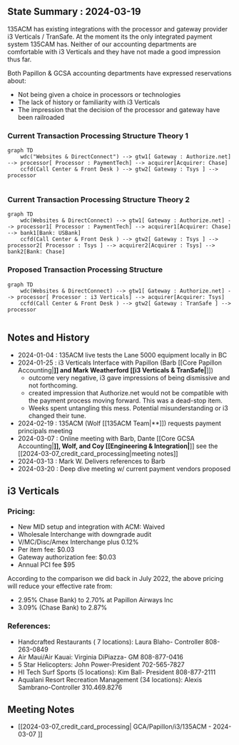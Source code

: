 ## State Summary : 2024-03-19
135ACM has existing integrations with the processor and gateway provider i3 Verticals / TranSafe. At the moment its the only integrated payment system 135CAM has.  Neither of our accounting departments are comfortable with i3 Verticals and they have not made a good impression thus far. 

Both Papillon & GCSA accounting departments have expressed reservations about:
- Not being given a choice in processors or technologies
- The lack of history or familiarity with i3 Verticals
- The impression that the decision of the processor and gateway have been railroaded

### Current Transaction Processing Structure Theory 1
```mermaid
graph TD
    wdc("Websites & DirectConnect") --> gtw1[ Gateway : Authorize.net] --> processor[ Processor : PaymentTech] --> acquirer[Acquirer: Chase]
    ccfd(Call Center & Front Desk ) --> gtw2[ Gateway : Tsys ] --> processor
	

```

### Current Transaction Processing Structure Theory 2
```mermaid
graph TD
    wdc(Websites & DirectConnect) --> gtw1[ Gateway : Authorize.net] --> processor1[ Processor : PaymentTech] --> acquirer1[Acquirer: Chase] --> bank1[Bank: USBank]
    ccfd(Call Center & Front Desk ) --> gtw2[ Gateway : Tsys ] --> processor2[ Processor : Tsys ] --> acquirer2[Acquirer : Tsys] --> bank2[Bank: Chase]
```

### Proposed Transaction Processing Structure
```mermaid
graph TD
    wdc(Websites & DirectConnect) --> gtw1[ Gateway : Authorize.net] --> processor[ Processor : i3 Verticals] --> acquirer[Acquirer: Tsys]
    ccfd(Call Center & Front Desk ) --> gtw2[ Gateway : TranSafe ] --> processor
	

```
## Notes and History
- 2024-01-04 : 135ACM live tests the Lane 5000 equipment locally in BC
- 2024-01-25 : i3 Verticals Interface with Papillon (Barb [[Core Papillon Accounting|**]] and Mark Weatherford [[i3 Verticals & TranSafe|**]])
	- outcome very negative, i3 gave impressions of being dismissive and not forthcoming.  
	- created impression that Authorize.net would not be compatible with the payment process moving forward.  This was a dead-stop item.
	- Weeks spent untangling this mess.  Potential misunderstanding or i3 changed their tune.
- 2024-02-19 : 135ACM (Wolf [[135ACM Team|**]]) requests payment principals meeting
- 2024-03-07 : Online meeting with Barb, Dante [[Core GCSA Accounting|**]], Wolf, and Coy [[Engineering & Integration|**]] see the [[2024-03-07_credit_card_processing|meeting notes]]
- 2024-03-13 : Mark W. Delivers references to Barb
- 2024-03-20 : Deep dive meeting w/ current payment vendors proposed

## i3 Verticals

### Pricing:
- New MID setup and integration with ACM: Waived
- Wholesale Interchange with downgrade audit
- V/MC/Disc/Amex Interchange plus 0.12%
- Per item fee: $0.03
- Gateway authorization fee: $0.03
- Annual PCI fee $95

According to the comparison we did back in July 2022, the above pricing will reduce your effective rate from:
- 2.95% Chase Bank) to 2.70% at Papillon Airways Inc
- 3.09% (Chase Bank) to 2.87%
### References:
* Handcrafted Restaurants ( 7 locations): Laura Blaho- Controller 808-263-0849
* Air Maui/Air Kauai: Virginia DiPiazza- GM 808-877-0416
* 5 Star Helicopters: John Power-President 702-565-7827
* HI Tech Surf Sports (5 locations): Kim Ball- President 808-877-2111
* Aqualani Resort Recreation Management (34 locations): Alexis Sambrano-Controller 310.469.8276


## Meeting Notes
- [[2024-03-07_credit_card_processing| GCA/Papillon/i3/135ACM - 2024-03-07 ]] 